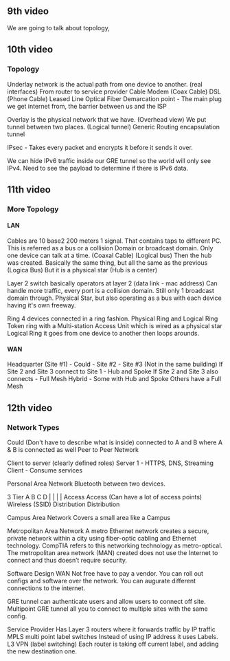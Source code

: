 ## 9th video

We are going to talk about topology,
## 10th video

### Topology

Underlay network is the actual path from one device to another. (real interfaces)
From router to service provider
Cable Modem (Coax Cable)
DSL (Phone Cable)
Leased Line
Optical Fiber
Demarcation point - The main plug we get internet from, the barrier between us and the ISP

Overlay is the physical network that we have. (Overhead view)
We put tunnel between two places. (Logical tunnel) Generic Routing encapsulation tunnel

IPsec - Takes every packet and encrypts it before it sends it over.

We can hide IPv6 traffic inside our GRE tunnel so the world will only see IPv4. Need to see the payload to determine if there is IPv6 data.
## 11th video

### More Topology
#### LAN

Cables are 10 base2 200 meters 1 signal. That contains taps to different PC. This is referred as a bus or a collision Domain or broadcast domain. Only one device can talk at a time. (Coaxal Cable) (Logical bus)
Then the hub was created. Basically the same thing, but all the same as the previous (Logica Bus) But it is a physical star (Hub is a center)

Layer 2 switch basically operators at layer 2 (data link - mac address) Can handle more traffic, every port is a collision domain.  Still only 1 broadcast domain through. Physical Star, but also operating as a bus with each device having it's own freeway. 

Ring 4 devices connected in a ring fashion.  Physical Ring and Logical Ring
Token ring with a Multi-station Access Unit which is wired as a physical star
Logical Ring it goes from one device to another then loops arounds. 

#### WAN
Headquarter (Site #1) - Could - Site #2 - Site #3 (Not in the same building)
If Site 2 and Site 3 connect to Site 1 - Hub and Spoke
If Site 2 and Site 3 also connects - Full Mesh
Hybrid - Some with Hub and Spoke Others have a Full Mesh
## 12th video

### Network Types

Could (Don't have to describe what is inside) connected to A and B where A & B is connected as well Peer to Peer Network

Client to server (clearly defined roles)
Server 1 - HTTPS, DNS, Streaming
Client - Consume services 

Personal Area Network
Bluetooth between two devices. 


3 Tier
A  B  C                     D
|    |   |                       |
Access                 Access (Can have a lot of access points) Wireless (SSID)
Distribution     Distribution

Campus Area Network
Covers a small area like a Campus

Metropolitan Area Network
A metro Ethernet network creates a secure, private network within a city using fiber-optic cabling and Ethernet technology. CompTIA refers to this networking technology as metro-optical. The metropolitan area network (MAN) created does not use the Internet to connect and thus doesn’t require security.

Software Design WAN Not free have to pay a vendor. You can roll out configs and software over the network. You can augurate different connections to the internet. 

GRE tunnel can authenticate users and allow users to connect off site. Multipoint GRE tunnel all you to connect to multiple sites with the same config. 

Service Provider Has Layer 3 routers where it forwards traffic by IP traffic
MPLS multi point label switches Instead of using IP address it uses Labels. L3 VPN (label switching) Each router is taking off current label, and adding the new destination one. 

